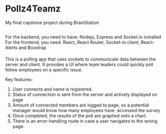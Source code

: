 # Pollz4Teamz
My final capstone project during BrainStation

##
For the backend, you need to have: Nodejs, Express and Socket.io installed
For the frontend, you need: React, React Router, Socket-io client, React-Alerts and Boostrap

####
This is a polling app that uses sockets to communicate data between the server and client. It provides a UI where
team leaders could quickly poll fellow employees on a specific issue.

Key features:

1. User connects and name is registered.
2. Status of connection is sent from the server and actively displayed on page
3. Amount of connected members are logged to page, so a potential manager would know how many employees have 
⋅accessed the survey
4. Once completed, the results of the poll are graphed onto a chart.
5. There is an error-handling route in case a user navigates to the wrong page. 
